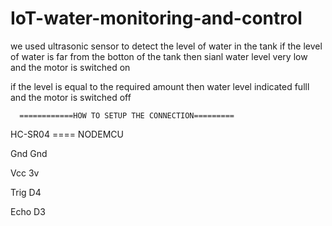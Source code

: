 # IoT-water-monitoring-and-control
we used ultrasonic sensor to detect the level of water in the tank
if the level of water is far from the botton of the tank then sianl water level very low and the motor is switched on

if the level is equal  to the required amount then water level indicated fulll and the motor is switched off


      ============HOW TO SETUP THE CONNECTION=========
   
  HC-SR04  ====  NODEMCU

   Gnd            Gnd

   Vcc            3v

   Trig           D4

   Echo           D3
